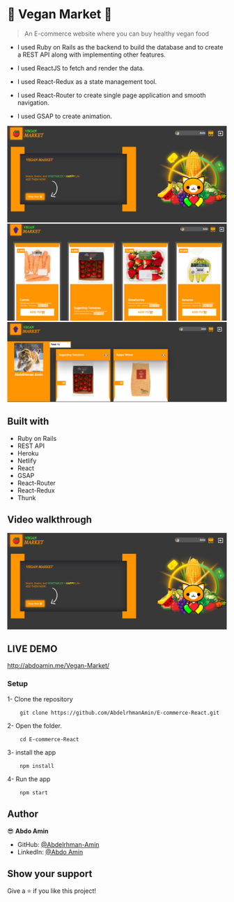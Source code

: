 # 🥬 Vegan Market 🥕

> An E-commerce website where you can buy healthy vegan food

- I used Ruby on Rails as the backend to build the database and to create a REST API along with implementing other features.

- I used ReactJS to fetch and render the data.
- I used React-Redux as a state management tool.
- I used React-Router to create single page application and smooth navigation.
- I used GSAP to create animation.

![Screenshot](./homepage.png)
![Screenshot](./market.png)
![Screenshot](./cart.png)

## Built with

- Ruby on Rails
- REST API
- Heroku
- Netlify
- React
- GSAP
- React-Router
- React-Redux
- Thunk

## Video walkthrough

[![Watch the video](./homepage.png)](https://www.loom.com/share/e1457363dfe0490ba3796297f7f1900a)

## LIVE DEMO

http://abdoamin.me/Vegan-Market/

### Setup

1- Clone the repository

```
    git clone https://github.com/AbdelrhmanAmin/E-commerce-React.git
```

2- Open the folder.

```
    cd E-commerce-React
```

3- install the app

```
    npm install
```

4- Run the app

```
    npm start
```

## Author

😎 **Abdo Amin**

- GitHub: [@Abdelrhman-Amin](https://github.com/AbdelrhmanAmin)
- LinkedIn: [@Abdo Amin](https://www.linkedin.com/in/abdoamin/)

## Show your support

Give a ⭐️ if you like this project!
